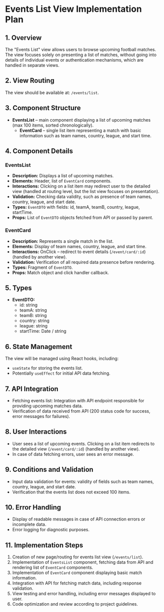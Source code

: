 # Events List View Implementation Plan

## 1. Overview
The "Events List" view allows users to browse upcoming football matches. The view focuses solely on presenting a list of matches, without going into details of individual events or authentication mechanisms, which are handled in separate views.

## 2. View Routing
The view should be available at: `/events/list`.

## 3. Component Structure
- **EventsList** – main component displaying a list of upcoming matches (max 100 items, sorted chronologically).
  - **EventCard** – single list item representing a match with basic information such as team names, country, league, and start time.

## 4. Component Details
### EventsList
- **Description:** Displays a list of upcoming matches.
- **Elements:** Header, list of `EventCard` components.
- **Interactions:** Clicking on a list item may redirect user to the detailed view (handled at routing level, but the list view focuses on presentation).
- **Validation:** Checking data validity, such as presence of team names, country, league, and start date.
- **Types:** `EventDTO` with fields: id, teamA, teamB, country, league, startTime.
- **Props:** List of `EventDTO` objects fetched from API or passed by parent.

### EventCard
- **Description:** Represents a single match in the list.
- **Elements:** Display of team names, country, league, and start time.
- **Interactions:** OnClick – redirect to event details (`/event/card/:id`) (handled by another view).
- **Validation:** Verification of all required data presence before rendering.
- **Types:** Fragment of `EventDTO`.
- **Props:** Match object and click handler callback.

## 5. Types
- **EventDTO:**
  - id: string
  - teamA: string
  - teamB: string
  - country: string
  - league: string
  - startTime: Date / string

## 6. State Management
The view will be managed using React hooks, including:
- `useState` for storing the events list.
- Potentially `useEffect` for initial API data fetching.

## 7. API Integration
- Fetching events list: Integration with API endpoint responsible for providing upcoming matches data.
- Verification of data received from API (200 status code for success, error messages for failures).

## 8. User Interactions
- User sees a list of upcoming events. Clicking on a list item redirects to the detailed view (`/event/card/:id`) (handled by another view).
- In case of data fetching errors, user sees an error message.

## 9. Conditions and Validation
- Input data validation for events: validity of fields such as team names, country, league, and start date.
- Verification that the events list does not exceed 100 items.

## 10. Error Handling
- Display of readable messages in case of API connection errors or incomplete data.
- Error logging for diagnostic purposes.

## 11. Implementation Steps
1. Creation of new page/routing for events list view (`/events/list`).
2. Implementation of `EventsList` component, fetching data from API and rendering list of `EventCard` components.
3. Implementation of `EventCard` component displaying basic match information.
4. Integration with API for fetching match data, including response validation.
5. View testing and error handling, including error messages displayed to user.
6. Code optimization and review according to project guidelines.
